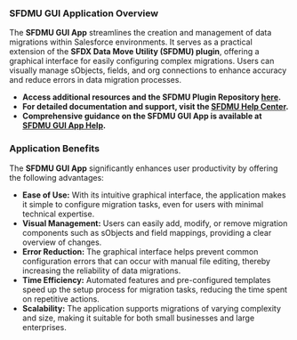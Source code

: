 ### SFDMU GUI Application Overview


The **SFDMU GUI App** streamlines the creation and management of data migrations within Salesforce environments. It serves as a practical extension of the **SFDX Data Move Utility (SFDMU) plugin**, offering a graphical interface for easily configuring complex migrations. Users can visually manage sObjects, fields, and org connections to enhance accuracy and reduce errors in data migration processes.

- **Access additional resources and the SFDMU Plugin Repository [here](https://github.com/forcedotcom/SFDX-Data-Move-Utility).**
- **For detailed documentation and support, visit the [SFDMU Help Center](https://help.sfdmu.com/).**
- **Comprehensive guidance on the SFDMU GUI App is available at [SFDMU GUI App Help](https://help.sfdmu.com/sfdmu-gui-app).**

### Application Benefits

The **SFDMU GUI App** significantly enhances user productivity by offering the following advantages:

- **Ease of Use:** With its intuitive graphical interface, the application makes it simple to configure migration tasks, even for users with minimal technical expertise.
- **Visual Management:** Users can easily add, modify, or remove migration components such as sObjects and field mappings, providing a clear overview of changes.
- **Error Reduction:** The graphical interface helps prevent common configuration errors that can occur with manual file editing, thereby increasing the reliability of data migrations.
- **Time Efficiency:** Automated features and pre-configured templates speed up the setup process for migration tasks, reducing the time spent on repetitive actions.
- **Scalability:** The application supports migrations of varying complexity and size, making it suitable for both small businesses and large enterprises.